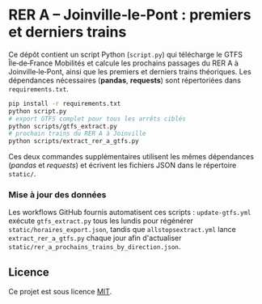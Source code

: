 
# RER A – Joinville‐le‐Pont : premiers et derniers trains

Ce dépôt contient un script Python (`script.py`) qui télécharge le GTFS Île‑de‑France Mobilités et calcule les prochains passages du RER A à Joinville‑le‑Pont, ainsi que les premiers et derniers trains théoriques. Les dépendances nécessaires (**pandas**, **requests**) sont répertoriées dans `requirements.txt`.

```bash
pip install -r requirements.txt
python script.py
# export GTFS complet pour tous les arrêts ciblés
python scripts/gtfs_extract.py
# prochain trains du RER A à Joinville
python scripts/extract_rer_a_gtfs.py
```

Ces deux commandes supplémentaires utilisent les mêmes dépendances
(*pandas* et *requests*) et écrivent les fichiers JSON dans le répertoire
`static/`.

### Mise à jour des données

Les workflows GitHub fournis automatisent ces scripts&nbsp;: `update-gtfs.yml`
exécute `gtfs_extract.py` tous les lundis pour régénérer
`static/horaires_export.json`, tandis que `allstopsextract.yml` lance
`extract_rer_a_gtfs.py` chaque jour afin d'actualiser
`static/rer_a_prochains_trains_by_direction.json`.

## Licence

Ce projet est sous licence [MIT](LICENSE).
